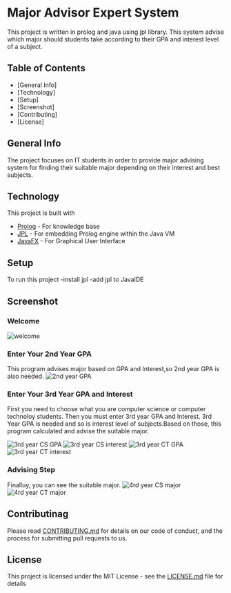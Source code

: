 # Major Advisor Expert System

This project is written in prolog and java using jpl library. This system advise
which major should students take according to their GPA and interest level of a
subject.

## Table of Contents

- [General Info]
- [Technology]
- [Setup]
- [Screenshot]
- [Contributing]
- [License]

## General Info

The project focuses on IT students in order to provide major advising system for
finding their suitable major depending on their interest and best subjects.

## Technology

This project is built with

- [Prolog](https://www.swi-prolog.org/pldoc/index.html) - For knowledge base
- [JPL](https://jpl7.org/) - For embedding Prolog engine within the Java VM
- [JavaFX](https://openjfx.io/) - For Graphical User Interface

## Setup

To run this project -install jpl -add jpl to JavaIDE

## Screenshot

### Welcome

![welcome](https://github.com/ChitSuThwin/JavaProlog_majorAdvisor/received_2592189871091614.webp)

### Enter Your 2nd Year GPA

This program advises major based on GPA and Interest,so 2nd year GPA is also
needed.
![2nd year GPA](https://github.com/ChitSuThwin/JavaProlog_majorAdvisor/received_688361715428878.webp)

### Enter Your 3rd Year GPA and Interest

First you need to choose what you are computer science or computer technoloy
students. Then you must enter 3rd year GPA and Interest. 3rd Year GPA is needed
and so is interest level of subjects.Based on those, this program calculated and
advise the suitable major.

![3rd year CS GPA](https://github.com/ChitSuThwin/JavaProlog_majorAdvisor/received_3396020330512077.webp)
![3rd year CS interest](https://github.com/ChitSuThwin/JavaProlog_majorAdvisor/received_822657888301556.webp)
![3rd year CT GPA](https://github.com/ChitSuThwin/JavaProlog_majorAdvisor/received_3434968886621932.webp)
![3rd year CT interest](https://github.com/ChitSuThwin/JavaProlog_majorAdvisor/received_684040369158102.webp)

### Advising Step

Finalluy, you can see the suitable major.
![4rd year CS major](https://github.com/ChitSuThwin/JavaProlog_majorAdvisor/received_340807180476096.webp)
![4rd year CT major](https://github.com/ChitSuThwin/JavaProlog_majorAdvisor/received_989494871569093.webp)

## Contributinag

Please read
[CONTRIBUTING.md](https://github.com/HeinKhantZaw/prologProject/blob/master/CONTRIBUTING.md)
for details on our code of conduct, and the process for submitting pull requests
to us.

## License

This project is licensed under the MIT License - see the
[LICENSE.md](https://github.com/HeinKhantZaw/prologProject/blob/master/LICENSE)
file for details
